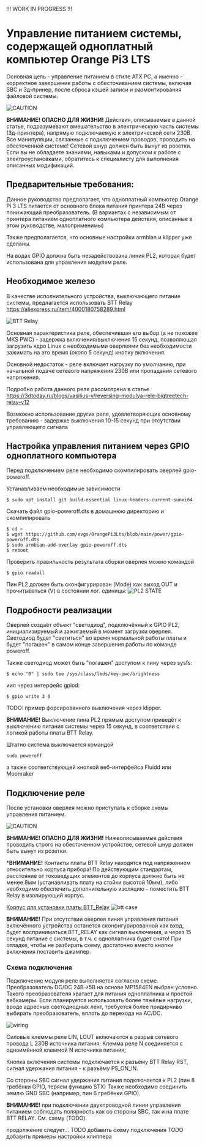 !!! WORK IN PROGRESS !!!

# Управление питанием системы, содержащей одноплатный компьютер Orange Pi3 LTS

Основная цель - управление питанием в стиле ATX PC, а именно - корректное завершение работы с обесточиванием системы, включая SBC и 3д-принер, после сброса кэшей записи и размонтирования файловой системы.

![CAUTION](../images/highvoltage.png)

**ВНИМАНИЕ!** **ОПАСНО ДЛЯ ЖИЗНИ!** Действия, описываемые в данной статье, подразумевают вмешательство в электрическую часть системы (3д-принтера), напрямую подключаемую к электрической сети 230В. Все манипуляции, связанные с подключением проводов, проводить на обесточенной системе! Сетевой шнур должен быть вынут из розетки. Если вы не обладаете знаниями, навыками и допуском к работе с электроустановками, обратитесь к специалисту для выполнения описанных модификаций.

## Предварительные требования:

Данное руководство предполагает, что одноплатный компьютер Orange Pi 3 LTS питается от основного блока питания принтера 24В через понижающий преобразователь.
(В вариантах с независимым от принтера питанием одноплатного компьютера действия, описанные в этом руководстве, малоприменимы)

Также предполагается, что основные настройки armbian и klipper уже сделаны.

На водах GPIO должна быть незадействована линия PL2, которая будет использована для управления модулем реле.


## Необходимое железо

В качестве исполнительного устройства, выключающего питание системы, предлагается использовать BTT Relay https://aliexpress.ru/item/4000180758289.html

![BTT Relay](../images/btt_relay.png) 

Основная характеристика реле, обеспечившая его выбор (а не похожее MKS PWC) - задержка включения/выключения 15 секунд, позволяющая загрузить ядро Linux 
с необходимыми оверлеями без необходимости зажимать на это время (около 5 секунд) кнопку включения.

Основной недостаток - реле включает нагрузку по умолчанию, при начальной подаче сетевого напряжения 230В или пропадания сетевого напряжения.

Подробно работа данного реле рассмотрена в статье https://3dtoday.ru/blogs/vasilius-v/reversing-modulya-rele-bigtreetech-relay-v12

Возможно использование других реле, удовлетворяющих основному требованию - задержке выключения 10-15 секунд при отсутствии управляющего сигнала

## Настройка управления питанием через GPIO одноплатного компьютера

Перед подключением реле необходимо скомпилировать оверлей gpio-poweroff.

Устанавливаем необходимые зависимости
```console
$ sudo apt install git build-essential linux-headers-current-sunxi64
```

Скачать файл gpio-poweroff.dts в домашнюю директорию и скомпилировать
```console
$ cd ~
$ wget https://github.com/evgs/OrangePi3Lts/blob/main/power/gpio-poweroff.dts
$ sudo armbian-add-overlay gpio-poweroff.dts
$ reboot
```

Проверить правильность результата сборки оверлея можно командой
```console
$ gpio readall
```
Пин PL2 должен быть сконфигурирован (Mode) как выход OUT и прочитываться (V) в состоянии лог. единицы:
![PL2 STATE](../images/gpio8.png) 

## Подробности реализации

Оверлей создаёт объект "светодиод", подключённый к GPIO PL2, инициализируемый и зажигаемый в момент загрузки оверлея.
Светодиод будет "светиться" во время нормальной работы платы и будет "погашен" в самом конце завершения работы по команде poweroff.

Также светодиод может быть "погашен" доступом к пину через sysfs:
```console
$ echo "0" | sudo tee /sys/class/leds/key-pwc/brightness
```
иил через интерфейс gpiod:
```console
$ gpio write 3 0
```
TODO: пример форсированного выключения через klipper.

**ВНИМАНИЕ!** Выключение пина PL2 прямым доступом приведёт к выключению питания системы через 15 секунд, в соответствии с логикой работы платы BTT Relay.


Штатно система выключается командой 
```console
sudo poweroff
```
а также соответствующей кнопкой веб-интерфейса Fluidd или Moonraker

## Подключение реле

После установки оверлея можно приступать к сборке схемы управления питанием.

![CAUTION](../images/highvoltage.png) 

**ВНИМАНИЕ!** **ОПАСНО ДЛЯ ЖИЗНИ!** Нижеописываемые действия проводить строго на обесточенном устройстве, сетевой шнур должен быть вынут из розетки.

***ВНИМАНИЕ!** Контакты платы BTT Relay находятся под напряжением относительно корпуса прибора! По действующим стандартам, расстояние от токоведущих элементов до корпуса должно быть не менее 8мм (устанавливать плату на стойки высотой 10мм), либо необходимо обеспечить дополнительную изоляцию - поместить BTT Relay в изолирующий корпус.

[Корпус для установки платы BTT_Relay](BTT_Relay_Enclosure.stl)
![btt case](../images/btt-enclosure.jpg)

**ВНИМАНИЕ!** При отсутствии оверлея линия управления питания включённого устройства останется сконфигурированной как вход, будет восприниматься BTT_RELAY как сигнал выключения, и через 15 секунд питание с системы, в т.ч. с одноплатника будет снято! При отладке, чтобы не разбирать схему, достаточно вместо кнопки включения поставить джампер.

### Схема подключения
Подключение модуля реле выполняется согласно схеме. Преобразователь DC/DC 24В->5В на основе MP1584EN выбран условно. Такого преобразователя хватает для питания одноплатника и простой вебкамеры. Если планируется использовать более тяжёлые нагрузки, вроде адресных светодиодных лент, требуется более придирчиво выбирать преобразователь, вплоть до перехода на AC/DC.

![wiring](../images/wiring.png)

Силовые клеммы реле LIN, LOUT включаются в разрыв сетевого провода L 230В источника питания;
Клемма реле N соединяется с одноимённой клеммой N источника питания;

Кнопка включения системы подключается к разъёму BTT Relay RST, сигнал удержания питания - к разъёму PS_ON_IN.

Со стороны SBC сигнал удержания питания подключается к PL2 (пин 8 гребёнки GPIO, теряем функцию STX)
Также необходимо соединить землю GND SBC (например, пин 6 гребёнки GPIO).

**ВНИМАНИЕ!** при подключении двухпроводной линии управления питанием соблюдать полярность как со стороны SBC, так и на плате BTT RELAY. См. схему (TODO).


продолжение следует...
TODO добавить схему подключения
TODO добавить примеры настройки клиппера



